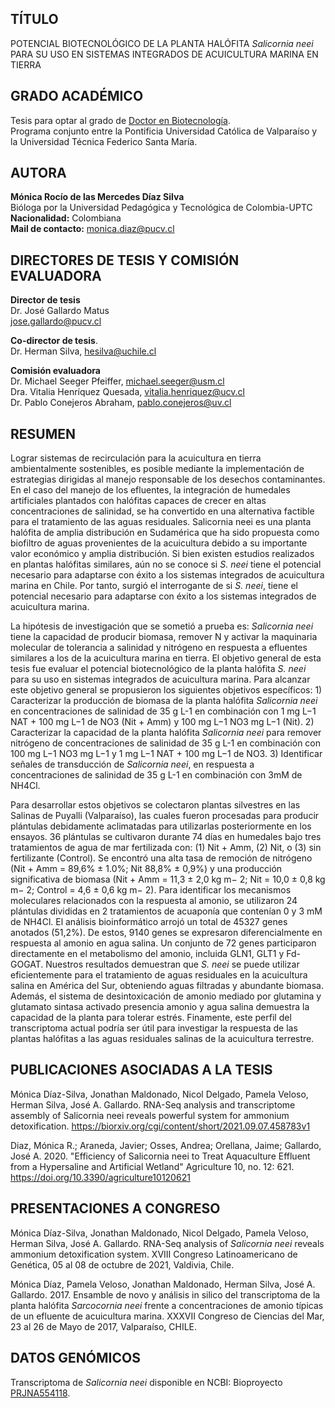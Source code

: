 ## TÍTULO
POTENCIAL BIOTECNOLÓGICO DE LA PLANTA HALÓFITA *Salicornia neei* PARA SU USO EN SISTEMAS INTEGRADOS DE ACUICULTURA MARINA EN TIERRA

## GRADO ACADÉMICO
Tesis para optar al grado de [Doctor en Biotecnología](http://www.doctoradoenbiotecnologia.cl/).  
Programa conjunto entre la Pontificia Universidad Católica de Valparaíso y la Universidad Técnica Federico Santa María.

## AUTORA
**Mónica Rocío de las Mercedes Díaz Silva**  
Bióloga por la Universidad Pedagógica y Tecnológica de Colombia-UPTC  
**Nacionalidad:** Colombiana  
**Mail de contacto:** <monica.diaz@pucv.cl>  

## DIRECTORES DE TESIS Y COMISIÓN EVALUADORA

**Director de tesis**  
Dr. José Gallardo Matus  
<jose.gallardo@pucv.cl>

**Co-director de tesis**.   
Dr. Herman Silva,
<hesilva@uchile.cl>

**Comisión evaluadora**  
Dr. Michael Seeger Pfeiffer, <michael.seeger@usm.cl>   
Dra. Vitalia Henríquez Quesada, <vitalia.henriquez@ucv.cl>   
Dr. Pablo Conejeros Abraham, <pablo.conejeros@uv.cl>  

## RESUMEN  

Lograr sistemas de recirculación para la acuicultura en tierra ambientalmente sostenibles, es posible mediante la implementación de estrategias dirigidas al manejo responsable de los desechos contaminantes. En el caso del manejo de los efluentes, la integración de humedales artificiales plantados con halófitas capaces de crecer en altas concentraciones de salinidad, se ha convertido en una alternativa factible para el tratamiento de las aguas residuales. Salicornia neei es una planta halófita de amplia distribución en Sudamérica que ha sido propuesta como biofiltro de aguas provenientes de la acuicultura debido a su importante valor económico y amplia distribución. Si bien existen estudios realizados en plantas halófitas similares, aún no se conoce si *S. neei* tiene el potencial necesario para adaptarse con éxito a los sistemas integrados de acuicultura marina en Chile. Por tanto, surgió el interrogante de si *S. neei*, tiene el potencial necesario para adaptarse con éxito a los sistemas integrados de acuicultura marina. 

La hipótesis de investigación que se sometió a prueba es: *Salicornia neei* tiene la capacidad de producir biomasa, remover N y activar la maquinaria molecular de tolerancia a salinidad y nitrógeno en respuesta a efluentes similares a los de la acuicultura marina en tierra. El objetivo general de esta tesis fue evaluar el potencial biotecnológico de la planta halófita *S. neei* para su uso en sistemas integrados de acuicultura marina. Para alcanzar este objetivo general se propusieron los siguientes objetivos específicos: 1) Caracterizar la producción de biomasa de la planta halófita *Salicornia neei* en concentraciones de salinidad de 35 g L-1 en combinación con 1 mg L−1 NAT + 100 mg L−1 de NO3 (Nit + Amm) y 100 mg L−1 NO3 mg L−1 (Nit). 2) Caracterizar la capacidad de la planta halófita *Salicornia neei* para remover nitrógeno de concentraciones de salinidad de 35 g L-1 en combinación con 100 mg L−1 NO3 mg L−1 y 1 mg L−1 NAT + 100 mg L−1 de NO3. 3) Identificar señales de transducción de *Salicornia neei*, en respuesta a concentraciones de salinidad de 35 g L-1 en combinación con 3mM de NH4Cl.

Para desarrollar estos objetivos se colectaron plantas silvestres en las Salinas de Puyalli (Valparaíso), las cuales fueron procesadas para producir plántulas debidamente aclimatadas para utilizarlas posteriormente en los ensayos. 36 plántulas se cultivaron durante 74 días en humedales bajo tres tratamientos de agua de mar fertilizada con: (1) Nit + Amm, (2) Nit, o (3) sin fertilizante (Control). Se encontró una alta tasa de remoción de nitrógeno (Nit + Amm = 89,6% ± 1.0%; Nit 88,8% ± 0,9%) y una producción significativa de biomasa (Nit + Amm = 11,3 ± 2,0 kg m− 2; Nit = 10,0 ± 0,8 kg m− 2; Control = 4,6 ± 0,6 kg m− 2). Para identificar los mecanismos moleculares relacionados con la respuesta al amonio, se utilizaron 24 plántulas divididas en 2 tratamientos de acuaponía que contenían 0 y 3 mM de NH4Cl. El análisis bioinformático arrojó un total de 45327 genes anotados (51,2%). De estos, 9140 genes se expresaron diferencialmente en respuesta al amonio en agua salina. Un conjunto de 72 genes participaron directamente en el metabolismo del amonio, incluida GLN1, GLT1 y Fd-GOGAT. Nuestros resultados demuestran que *S. neei* se puede utilizar eficientemente para el tratamiento de aguas residuales en la acuicultura salina en América del Sur, obteniendo aguas filtradas y abundante biomasa. Además, el sistema de desintoxicación de amonio mediado por glutamina y glutamato sintasa activado presencia amonio y agua salina demuestra la capacidad de la planta para tolerar estrés. Finamente, este perfil del transcriptoma actual podría ser útil para investigar la respuesta de las plantas halófitas a las aguas residuales salinas de la acuicultura terrestre.

## PUBLICACIONES ASOCIADAS A LA TESIS

Mónica Díaz-Silva, Jonathan Maldonado, Nicol Delgado, Pamela Veloso, Herman Silva, José A. Gallardo. RNA-Seq analysis and transcriptome assembly of Salicornia neei reveals powerful system for ammonium detoxification. https://biorxiv.org/cgi/content/short/2021.09.07.458783v1

Diaz, Mónica R.; Araneda, Javier; Osses, Andrea; Orellana, Jaime; Gallardo, José A. 2020. "Efficiency of Salicornia neei to Treat Aquaculture Effluent from a Hypersaline and Artificial Wetland" Agriculture 10, no. 12: 621. https://doi.org/10.3390/agriculture10120621

## PRESENTACIONES A CONGRESO

Mónica Díaz-Silva, Jonathan Maldonado, Nicol Delgado, Pamela Veloso, Herman Silva, José A. Gallardo. RNA-Seq analysis of *Salicornia neei* reveals ammonium detoxification system. XVIII Congreso Latinoamericano de Genética, 05 al 08 de octubre de 2021, Valdivia, Chile.

Mónica Díaz, Pamela Veloso, Jonathan  Maldonado, Herman Silva, José A. Gallardo. 2017. Ensamble de novo y análisis in silico del transcriptoma de la planta halófita *Sarcocornia neei* frente a concentraciones de amonio típicas de un efluente de acuicultura marina. XXXVII Congreso de Ciencias del Mar, 23 al 26 de Mayo de 2017, Valparaíso, CHILE.

## DATOS GENÓMICOS
Transcriptoma de *Salicornia neei* disponible en NCBI: Bioproyecto [PRJNA554118](https://www.ncbi.nlm.nih.gov//bioproject/PRJNA554118).



